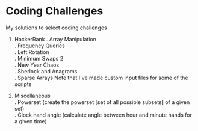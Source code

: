 # Coding Challenges
My solutions to select coding challenges

1. HackerRank
   . Array Manipulation  
   . Frequency Queries  
   . Left Rotation  
   . Minimum Swaps 2  
   . New Year Chaos  
   . Sherlock and Anagrams  
   . Sparse Arrays
 Note that I've made custom input files for some of the scripts  
     
2. Miscellaneous  
   . Powerset (create the powerset [set of all possible subsets] of a given set)  
   . Clock hand angle (calculate angle between hour and minute hands for a given time)  